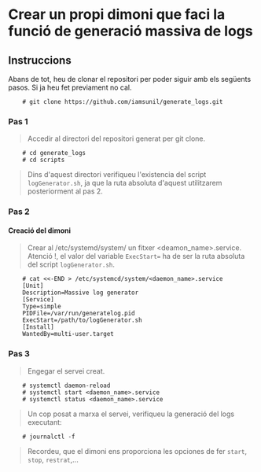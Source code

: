 # Crear un propi dimoni que faci la funció de generació massiva de logs   

## Instruccions 
Abans de tot, heu de clonar el repositori per poder siguir amb els següents pasos. Si ja heu fet previament no cal.  

		# git clone https://github.com/iamsunil/generate_logs.git
### Pas 1 
> Accedir al directori del repositori generat per git clone.  
  
		# cd generate_logs  
		# cd scripts  
	   
> Dins d'aquest directori verifiqueu l'existencia del script `logGenerator.sh`, ja que la ruta absoluta d'aquest utilitzarem posteriorment al pas 2.  
		
### Pas 2
#### Creació del dimoni 
> Crear al /etc/systemd/system/ un fitxer <deamon_name>.service. Atenció !, el valor del variable `ExecStart=` ha de ser la ruta absoluta del script `logGenerator.sh`.  
  
		# cat <<-END > /etc/systemcd/system/<daemon_name>.service  
		[Unit]  
		Description=Massive log generator   
		[Service]  
		Type=simple  
		PIDFile=/var/run/generatelog.pid  
		ExecStart=/path/to/logGenerator.sh  
		[Install]  
		WantedBy=multi-user.target  
	
### Pas 3 
> Engegar el servei creat.  
 
		# systemctl daemon-reload  
		# systemctl start <daemon_name>.service  
		# systemctl status <daemon_name>.service  
		
> Un cop posat a marxa el servei, verifiqueu la generació del logs executant:  
  
		# journalctl -f  

> Recordeu, que el dimoni ens proporciona les opciones de fer `start`, `stop`, `restrat`,...
